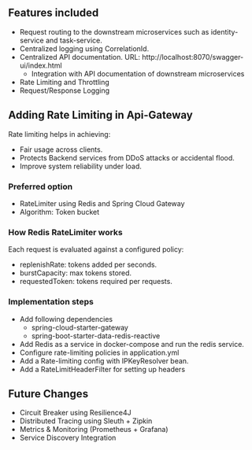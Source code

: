 ## Features included
* Request routing to the downstream microservices such as identity-service and task-service.
* Centralized logging using CorrelationId.
* Centralized API documentation. URL: http://localhost:8070/swagger-ui/index.html
  - Integration with API documentation of downstream microservices
* Rate Limiting and Throttling
* Request/Response Logging

## Adding Rate Limiting in Api-Gateway
Rate limiting helps in achieving:
- Fair usage across clients.
- Protects Backend services from DDoS attacks or accidental flood.
- Improve system reliability under load.

### Preferred option
- RateLimiter using Redis and Spring Cloud Gateway
- Algorithm: Token bucket

### How Redis RateLimiter works
Each request is evaluated against a configured policy:
- replenishRate: tokens added per seconds.
- burstCapacity: max tokens stored.
- requestedToken: tokens required per requests.

### Implementation steps
* Add following dependencies
  - spring-cloud-starter-gateway
  - spring-boot-starter-data-redis-reactive
* Add Redis as a service in docker-compose and run the redis service.
* Configure rate-limiting policies in application.yml
* Add a Rate-limiting config with IPKeyResolver bean.
* Add a RateLimitHeaderFilter for setting up headers

## Future Changes
* Circuit Breaker using Resilience4J
* Distributed Tracing using Sleuth + Zipkin
* Metrics & Monitoring (Prometheus + Grafana)
* Service Discovery Integration